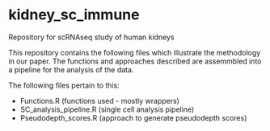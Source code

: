 # kidney_sc_immune
Repository for scRNAseq study of human kidneys

This repository contains the following files which illustrate the methodology in our paper.
The functions and approaches described are assemmbled into a pipeline for the analysis of the data.

The following files pertain to this:
* Functions.R (functions used - mostly wrappers)
* SC_analysis_pipeline.R (single cell analysis pipeline)
* Pseudodepth_scores.R (approach to generate pseudodepth scores)








